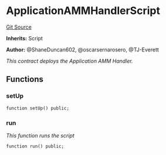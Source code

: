 # ApplicationAMMHandlerScript
[Git Source](https://github.com/thrackle-io/Tron_Internal/blob/de9d46fc7f857fca8d253f1ed09221b1c3873dd9/src/example/script/ApplicationAMMHandler.s.sol)

**Inherits:**
Script

**Author:**
@ShaneDuncan602, @oscarsernarosero, @TJ-Everett

*This contract deploys the Application AMM Handler.*


## Functions
### setUp


```solidity
function setUp() public;
```

### run

*This function runs the script*


```solidity
function run() public;
```


